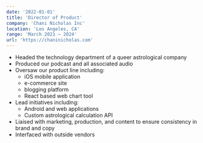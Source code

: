 ```yaml
---
date: '2022-01-01'
title: 'Director of Product'
company: 'Chani Nicholas Inc'
location: 'Los Angeles, CA'
range: 'March 2021 – 2024'
url: 'https://chaninicholas.com'
---
```


- Headed the technology department of a queer astrological company
- Produced our podcast and all associated audio
- Oversaw our product line including:
  - iOS mobile application
  - e-commerce site
  - blogging platform
  - React based web chart tool
- Lead initiatives including:
  - Android and web applications
  - Custom astrological calculation API
- Liaised with marketing, production, and content to ensure consistency in brand and copy
- Interfaced with outside vendors
